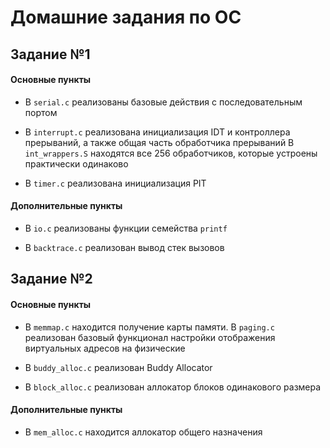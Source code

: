# Домашние задания по ОС

## Задание №1
#### Основные пункты
* В `serial.c` реализованы базовые действия с последовательным портом

* В `interrupt.c` реализована инициализация IDT и контроллера прерываний, а также общая часть обработчика прерываний
  В `int_wrappers.S` находятся все 256 обработчиков, которые устроены практически одинаково

* В `timer.c` реализована инициализация PIT

#### Дополнительные пункты
* В `io.c` реализованы функции семейства `printf`

* В `backtrace.c` реализован вывод стек вызовов

## Задание №2
#### Основные пункты
* В `memmap.c` находится получение карты памяти.
  В `paging.c` реализован базовый функционал настройки отображения виртуальных адресов на физические

* В `buddy_alloc.c` реализован Buddy Allocator

* В `block_alloc.c` реализован аллокатор блоков одинакового размера

#### Дополнительные пункты
* В `mem_alloc.c` находится аллокатор общего назначения
